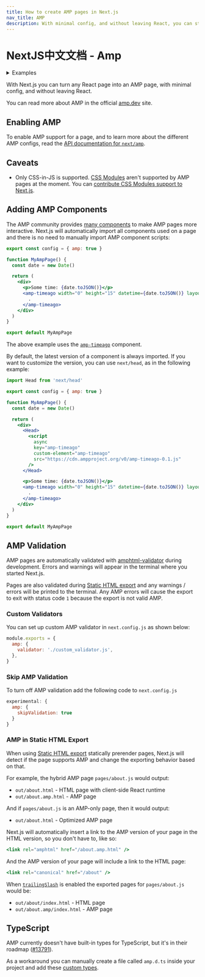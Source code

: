 ```yaml
---
title: How to create AMP pages in Next.js
nav_title: AMP
description: With minimal config, and without leaving React, you can start adding AMP and improve the performance and speed of your pages.
---
```


# NextJS中文文档 - Amp

<details>
  <summary>Examples</summary>

- [AMP](https://github.com/vercel/next.js/tree/canary/examples/amp)

</details>

With Next.js you can turn any React page into an AMP page, with minimal config, and without leaving React.

You can read more about AMP in the official [amp.dev](https://amp.dev/) site.

## Enabling AMP

To enable AMP support for a page, and to learn more about the different AMP configs, read the [API documentation for `next/amp`]().

## Caveats

- Only CSS-in-JS is supported. [CSS Modules](/nextjs-cn/app/getting-started/css) aren't supported by AMP pages at the moment. You can [contribute CSS Modules support to Next.js](https://github.com/vercel/next.js/issues/10549).

## Adding AMP Components

The AMP community provides [many components](https://amp.dev/documentation/components/) to make AMP pages more interactive. Next.js will automatically import all components used on a page and there is no need to manually import AMP component scripts:

```jsx
export const config = { amp: true }

function MyAmpPage() {
  const date = new Date()

  return (
    <div>
      <p>Some time: {date.toJSON()}</p>
      <amp-timeago width="0" height="15" datetime={date.toJSON()} layout="responsive">
        .
      </amp-timeago>
    </div>
  )
}

export default MyAmpPage
```

The above example uses the [`amp-timeago`](https://amp.dev/documentation/components/amp-timeago/?format=websites) component.

By default, the latest version of a component is always imported. If you want to customize the version, you can use `next/head`, as in the following example:

```jsx
import Head from 'next/head'

export const config = { amp: true }

function MyAmpPage() {
  const date = new Date()

  return (
    <div>
      <Head>
        <script
          async
          key="amp-timeago"
          custom-element="amp-timeago"
          src="https://cdn.ampproject.org/v0/amp-timeago-0.1.js"
        />
      </Head>

      <p>Some time: {date.toJSON()}</p>
      <amp-timeago width="0" height="15" datetime={date.toJSON()} layout="responsive">
        .
      </amp-timeago>
    </div>
  )
}

export default MyAmpPage
```

## AMP Validation

AMP pages are automatically validated with [amphtml-validator](https://www.npmjs.com/package/amphtml-validator) during development. Errors and warnings will appear in the terminal where you started Next.js.

Pages are also validated during [Static HTML export]() and any warnings / errors will be printed to the terminal. Any AMP errors will cause the export to exit with status code `1` because the export is not valid AMP.

### Custom Validators

You can set up custom AMP validator in `next.config.js` as shown below:

```js
module.exports = {
  amp: {
    validator: './custom_validator.js',
  },
}
```

### Skip AMP Validation

To turn off AMP validation add the following code to `next.config.js`

```js
experimental: {
  amp: {
    skipValidation: true
  }
}
```

### AMP in Static HTML Export

When using [Static HTML export]() statically prerender pages, Next.js will detect if the page supports AMP and change the exporting behavior based on that.

For example, the hybrid AMP page `pages/about.js` would output:

- `out/about.html` - HTML page with client-side React runtime
- `out/about.amp.html` - AMP page

And if `pages/about.js` is an AMP-only page, then it would output:

- `out/about.html` - Optimized AMP page

Next.js will automatically insert a link to the AMP version of your page in the HTML version, so you don't have to, like so:

```jsx
<link rel="amphtml" href="/about.amp.html" />
```

And the AMP version of your page will include a link to the HTML page:

```jsx
<link rel="canonical" href="/about" />
```

When [`trailingSlash`](/nextjs-cn/pages/api-reference/config/next-config-js/trailingSlash) is enabled the exported pages for `pages/about.js` would be:

- `out/about/index.html` - HTML page
- `out/about.amp/index.html` - AMP page

## TypeScript

AMP currently doesn't have built-in types for TypeScript, but it's in their roadmap ([#13791](https://github.com/ampproject/amphtml/issues/13791)).

As a workaround you can manually create a file called `amp.d.ts` inside your project and add these [custom types](https://stackoverflow.com/a/50601125).
